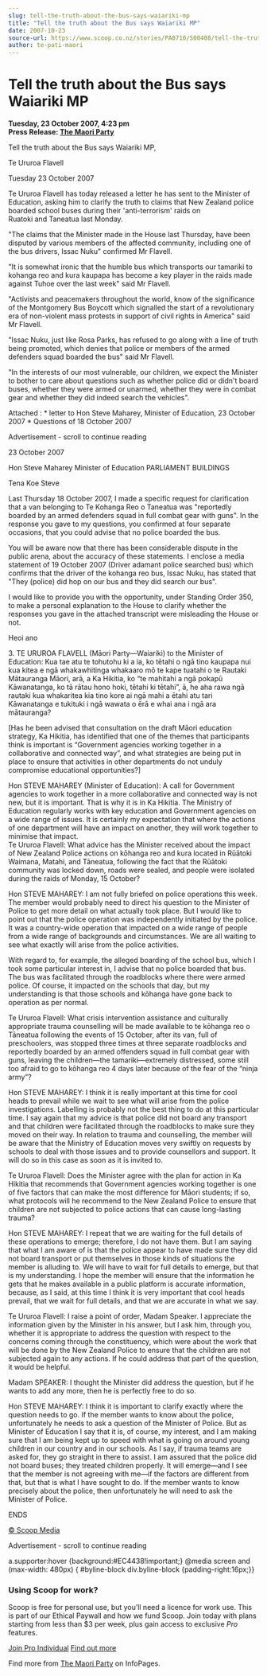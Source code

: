 ```yaml
---
slug: tell-the-truth-about-the-bus-says-waiariki-mp
title: "Tell the truth about the Bus says Waiariki MP"
date: 2007-10-23
source-url: https://www.scoop.co.nz/stories/PA0710/S00408/tell-the-truth-about-the-bus-says-waiariki-mp.htm
author: te-pati-maori
---
```

Tell the truth about the Bus says Waiariki MP
=============================================

**Tuesday, 23 October 2007, 4:23 pm**  
**Press Release: [The Maori Party](https://info.scoop.co.nz/The_Maori_Party)**

Tell the truth about the Bus says Waiariki MP,

Te Ururoa Flavell

Tuesday 23 October 2007

Te Ururoa Flavell has today released a letter he has sent to the Minister of Education, asking him to clarify the truth to claims that New Zealand police boarded school buses during their 'anti-terrorism' raids on  
Ruatoki and Taneatua last Monday.

"The claims that the Minister made in the House last Thursday, have been disputed by various members of the affected community, including one of the bus drivers, Issac Nuku" confirmed Mr Flavell.

"It is somewhat ironic that the humble bus which transports our tamariki to kohanga reo and kura kaupapa has become a key player in the raids made against Tuhoe over the last week" said Mr Flavell.

"Activists and peacemakers throughout the world, know of the significance of the Montgomery Bus Boycott which signalled the start of a revolutionary era of non-violent mass protests in support of civil rights in America" said Mr Flavell.

"Issac Nuku, just like Rosa Parks, has refused to go along with a line of truth being promoted, which denies that police or members of the armed defenders squad boarded the bus" said Mr Flavell.

"In the interests of our most vulnerable, our children, we expect the Minister to bother to care about questions such as whether police did or didn't board buses, whether they were armed or unarmed, whether they were in combat gear and whether they did indeed search the vehicles".

Attached : \* letter to Hon Steve Maharey, Minister of Education, 23 October 2007 \* Questions of 18 October 2007

Advertisement - scroll to continue reading





23 October 2007

Hon Steve Maharey Minister of Education PARLIAMENT BUILDINGS

Tena Koe Steve

Last Thursday 18 October 2007, I made a specific request for clarification that a van belonging to Te Kohanga Reo o Taneatua was "reportedly boarded by an armed defenders squad in full combat gear with guns". In the response you gave to my questions, you confirmed at four separate occasions, that you could advise that no police boarded the bus.

You will be aware now that there has been considerable dispute in the public arena, about the accuracy of these statements. I enclose a media statement of 19 October 2007 (Driver adamant police searched bus) which confirms that the driver of the kohanga reo bus, Issac Nuku, has stated that "They (police) did hop on our bus and they did search our bus".

I would like to provide you with the opportunity, under Standing Order 350, to make a personal explanation to the House to clarify whether the responses you gave in the attached transcript were misleading the House or not.

Heoi ano

3\. TE URUROA FLAVELL (Māori Party—Waiariki) to the Minister of Education: Kua tae atu te tohutohu ki a ia, ko tētahi o ngā tino kaupapa nui kua kitea e ngā whakawhitinga whakaaro mō te kape tuatahi o te Rautaki Mātauranga Māori, arā, a Ka Hikitia, ko “te mahitahi a ngā pokapū Kāwanatanga, ko tā rātau hono hoki, tētahi ki tētahi”, ā, he aha rawa ngā rautaki kua whakaritea kia tino kore ai ngā mahi a ētahi atu tari Kāwanatanga e tukituki i ngā wawata o ērā e whai ana i ngā ara mātauranga?

\[Has he been advised that consultation on the draft Māori education strategy, Ka Hikitia, has identified that one of the themes that participants think is important is “Government agencies working together in a collaborative and connected way”, and what strategies are being put in place to ensure that activities in other departments do not unduly compromise educational opportunities?\]

Hon STEVE MAHAREY (Minister of Education): A call for Government agencies to work together in a more collaborative and connected way is not new, but it is important. That is why it is in Ka Hikitia. The Ministry of Education regularly works with key education and Government agencies on a wide range of issues. It is certainly my expectation that where the actions of one department will have an impact on another, they will work together to minimise that impact.  
Te Ururoa Flavell: What advice has the Minister received about the impact of New Zealand Police actions on kōhanga reo and kura located in Rūātoki Waimana, Matahi, and Tāneatua, following the fact that the Rūātoki community was locked down, roads were sealed, and people were isolated during the raids of Monday, 15 October?

Hon STEVE MAHAREY: I am not fully briefed on police operations this week. The member would probably need to direct his question to the Minister of Police to get more detail on what actually took place. But I would like to point out that the police operation was independently initiated by the police. It was a country-wide operation that impacted on a wide range of people from a wide range of backgrounds and circumstances. We are all waiting to see what exactly will arise from the police activities.

With regard to, for example, the alleged boarding of the school bus, which I took some particular interest in, I advise that no police boarded that bus. The bus was facilitated through the roadblocks where there were armed police. Of course, it impacted on the schools that day, but my understanding is that those schools and kōhanga have gone back to operation as per normal.

Te Ururoa Flavell: What crisis intervention assistance and culturally appropriate trauma counselling will be made available to te kōhanga reo o Tāneatua following the events of 15 October, after its van, full of preschoolers, was stopped three times at three separate roadblocks and reportedly boarded by an armed offenders squad in full combat gear with guns, leaving the children—the tamariki—extremely distressed, some still too afraid to go to kōhanga reo 4 days later because of the fear of the “ninja army”?

Hon STEVE MAHAREY: I think it is really important at this time for cool heads to prevail while we wait to see what will arise from the police investigations. Labelling is probably not the best thing to do at this particular time. I say again that my advice is that police did not board any transport and that children were facilitated through the roadblocks to make sure they moved on their way. In relation to trauma and counselling, the member will be aware that the Ministry of Education moves very swiftly on requests by schools to deal with those issues and to provide counsellors and support. It will do so in this case as soon as it is invited to.

Te Ururoa Flavell: Does the Minister agree with the plan for action in Ka Hikitia that recommends that Government agencies working together is one of five factors that can make the most difference for Māori students; if so, what protocols will he recommend to the New Zealand Police to ensure that children are not subjected to police actions that can cause long-lasting trauma?

Hon STEVE MAHAREY: I repeat that we are waiting for the full details of these operations to emerge; therefore, I do not have them. But I am saying that what I am aware of is that the police appear to have made sure they did not board transport or put themselves in those kinds of situations the member is alluding to. We will have to wait for full details to emerge, but that is my understanding. I hope the member will ensure that the information he gets that he makes available in a public platform is accurate information, because, as I said, at this time I think it is very important that cool heads prevail, that we wait for full details, and that we are accurate in what we say.

Te Ururoa Flavell: I raise a point of order, Madam Speaker. I appreciate the information given by the Minister in his answer, but I ask him, through you, whether it is appropriate to address the question with respect to the concerns coming through the constituency, which were about the work that will be done by the New Zealand Police to ensure that the children are not subjected again to any actions. If he could address that part of the question, it would be helpful.

Madam SPEAKER: I thought the Minister did address the question, but if he wants to add any more, then he is perfectly free to do so.

Hon STEVE MAHAREY: I think it is important to clarify exactly where the question needs to go. If the member wants to know about the police, unfortunately he needs to ask a question of the Minister of Police. But as Minister of Education I say that it is, of course, my interest, and I am making sure that I am being kept up to speed with what is going on around young children in our country and in our schools. As I say, if trauma teams are asked for, they go straight in there to assist. I am assured that the police did not board buses; they treated children properly. It will emerge—and I see that the member is not agreeing with me—if the factors are different from that, but that is what I have sought to do. If the member wants to know precisely about the police, then unfortunately he will need to ask the Minister of Police.

ENDS  

[© Scoop Media](http://www.scoop.co.nz/about/terms.html)  

Advertisement - scroll to continue reading



a.supporter:hover {background:#EC4438!important;} @media screen and (max-width: 480px) { #byline-block div.byline-block {padding-right:16px;}}

### Using Scoop for work?

Scoop is free for personal use, but you’ll need a licence for work use. This is part of our Ethical Paywall and how we fund Scoop. Join today with plans starting from less than $3 per week, plus gain access to exclusive _Pro_ features.  
  
[Join Pro Individual](https://pro.scoop.co.nz/Individual/?from=ProIn24) [Find out more](https://pro.scoop.co.nz/using-scoop-for-work/?from=ProIn24)

Find more from [The Maori Party](https://info.scoop.co.nz/The_Maori_Party) on InfoPages.